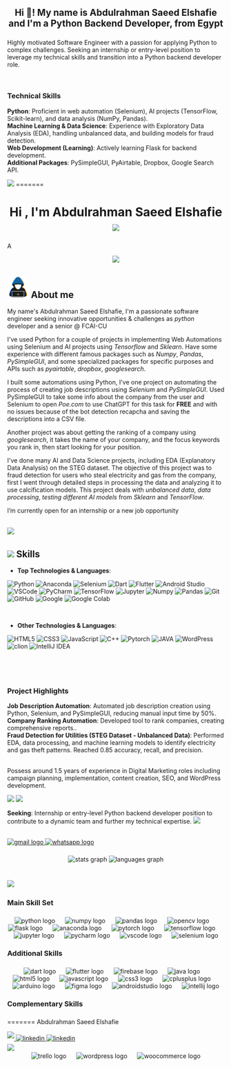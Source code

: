 <h2 align="center">Hi 👋! My name is Abdulrahman Saeed Elshafie and I'm a Python Backend Developer, from Egypt</h2>

###

<p align="left">Highly motivated Software Engineer with a passion for applying Python to complex challenges. Seeking an internship or entry-level position to leverage my technical skills and transition into a Python backend developer role. <br>

<br>**<h3>Technical Skills</h3>**
**Python**: Proficient in web automation (Selenium), AI projects (TensorFlow, Scikit-learn), and data analysis (NumPy, Pandas).
<br>**Machine Learning & Data Science**: Experience with Exploratory Data Analysis (EDA), handling unbalanced data, and building models for fraud detection.
<br>**Web Development (Learning)**: Actively learning Flask for backend development.
<br>**Additional Packages**: PySimpleGUI, PyAirtable, Dropbox, Google Search API.<br>

<img src="https://user-images.githubusercontent.com/73097560/115834477-dbab4500-a447-11eb-908a-139a6edaec5c.gif">
=======
<h1 align="center"><b>Hi , I'm Abdulrahman Saeed Elshafie </b><img src="https://media.giphy.com/media/hvRJCLFzcasrR4ia7z/giphy.gif" width="35"></h1>
<!--  -->A
<p align="center">
  <a href="https://github.com/DenverCoder1/readme-typing-svg"><img src="https://readme-typing-svg.herokuapp.com?font=Time+New+Roman&color=cyan&size=25&center=true&vCenter=true&width=600&height=100&lines=السلام+عليكم+و+رحمة+اللّه+و+بركاته😊,;Senior+Computer+Science+Student👨‍🎓,;Passionate+Python+Developer🐍,;Project+Management+,+Productivity+Nerd📚;"></a>
</p>

## <picture><img src = "https://github.com/0xAbdulKhalid/0xAbdulKhalid/raw/main/assets/mdImages/about_me.gif" width = 50px></picture> **About me**
My name's Abdulrahman Saeed Elshafie, I'm a passionate software engineer seeking innovative opportunities & challenges as *python* developer and a senior @ FCAI-CU

I've used Python for a couple of projects in implementing Web Automations using Selenium and AI projects using *Tensorflow* and *Sklearn*. Have some experience with different famous packages such as *Numpy*, *Pandas*, *PySimpleGUI*, and some specialized packages for specific purposes and APIs such as *pyairtable*, *dropbox*, *googlesearch*.

I built some automations using Python, I've one project on automating the process of creating job descriptions using *Selenium* and *PySimpleGUI*. Used PySimpleGUI to take some info about the company from the user and Selenium to open *Poe.com* to use ChatGPT for this task for **FREE** and with no issues because of the bot detection recapcha and saving the descriptions into a CSV file. 

Another project was about getting the ranking of a company using *googlesearch*, it takes the name of your company, and the focus keywords you rank in, then start looking for your position. 

I've done many AI and Data Science projects, including EDA (Explanatory Data Analysis) on the STEG dataset. The objective of this project was to fraud detection for users who steal electricity and gas from the company, first I went through detailed steps in processing the data and analyzing it to use calcification models. This project deals with *unbalanced data*, *data processing*, *testing different AI models* from *Sklearn* and *TensorFlow*.


I’m currently open for an internship or a new job opportunity

<br>
<img src="https://user-images.githubusercontent.com/73097560/115834477-dbab4500-a447-11eb-908a-139a6edaec5c.gif">
<br>


## <img src="https://media2.giphy.com/media/QssGEmpkyEOhBCb7e1/giphy.gif?cid=ecf05e47a0n3gi1bfqntqmob8g9aid1oyj2wr3ds3mg700bl&rid=giphy.gif" width ="25"><b> Skills</b>

<p align="center">

- **Top Technologies & Languages**:


![Python](https://img.shields.io/badge/Python%20-%233776AB?style=for-the-badge&logo=python&logoColor=white)
![Anaconda](https://img.shields.io/badge/Anaconda%20-%2344A833?style=for-the-badge&logo=anaconda&logoColor=white)
![Selenium](https://img.shields.io/badge/Selenium%20-%2343B02A?style=for-the-badge&logo=Selenium&logoColor=white)
![Dart](https://img.shields.io/badge/Dart%20-%230175C2?logo=dart&style=for-the-badge&logoColor=white)
![Flutter](https://img.shields.io/badge/Flutter%20-%2302569B?logo=flutter&style=for-the-badge&logoColor=white)
![Android Studio](https://img.shields.io/badge/Android%20Studio%20-%2303DDC84?logo=androidstudio&style=for-the-badge&logoColor=white)
![VSCode](https://img.shields.io/badge/VSCode%20-%23007ACC?logo=visualstudiocode&style=for-the-badge&logoColor=white)
![PyCharm](https://img.shields.io/badge/PyCharm%20-%23000000?logo=PyCharm&style=for-the-badge&logoColor=white)
![TensorFlow](https://img.shields.io/badge/TensorFlow%20-%23FF6F00?logo=TensorFlow&style=for-the-badge&logoColor=white)
![Jupyter](https://img.shields.io/badge/Jupyter%20-%23F37626?logo=jupyter&style=for-the-badge&logoColor=white)
![Numpy](https://img.shields.io/badge/Numpy%20-%23013243?logo=numpy&style=for-the-badge&logoColor=white)
![Pandas](https://img.shields.io/badge/Pandas%20-%23150458?logo=pandas&style=for-the-badge&logoColor=white)
![Git](https://img.shields.io/badge/git-%23F05033.svg?style=for-the-badge&logo=git&logoColor=white)
![GitHub](https://img.shields.io/badge/github-%23121011.svg?style=for-the-badge&logo=github&logoColor=white)
![Google](https://img.shields.io/badge/google-%234285F4.svg?style=for-the-badge&logo=google&logoColor=white)
![Google Colab](https://img.shields.io/badge/Google%20Colab-%23F9AB00.svg?style=for-the-badge&logo=googlecolab&logoColor=white)
  
 <br>   

- **Other Technologies & Languages**:


![HTML5](https://img.shields.io/badge/HTML5%20-%23E34F26.svg?style=for-the-badge&logo=html5&logoColor=white)
![CSS3](https://img.shields.io/badge/CSS%20-%231572B6.svg?style=for-the-badge&logo=css3&logoColor=white)
![JavaScript](https://img.shields.io/badge/JavaScript%20-%23F7DF1E.svg?style=for-the-badge&logo=javascript&logoColor=black)
![C++](https://img.shields.io/badge/C++%20-%2300599C.svg?style=for-the-badge&logo=c%2B%2B&logoColor=white)
![Pytorch](https://img.shields.io/badge/Pytorch%20-%23EE4C2C?style=for-the-badge&logo=pytorch&logoColor=white)
![JAVA](https://img.shields.io/badge/JAVA%20-%2300599C.svg?style=for-the-badge&logo=java&logoColor=white)
![WordPress](https://img.shields.io/badge/WordPress%20-%2321759B.svg?style=for-the-badge&logo=wordpress&logoColor=white)
![clion](https://img.shields.io/badge/CLion%20-%23000000?style=for-the-badge&logo=clion&logoColor=white)
![IntelliJ IDEA](https://img.shields.io/badge/IntelliJ%20IDEA-%23000000?style=for-the-badge&&logoColor=white)

<br>

<br>**<h3>Project Highlights</h3>**

**Job Description Automation**: Automated job description creation using Python, Selenium, and PySimpleGUI, reducing manual input time by 50%.
<br>**Company Ranking Automation**: Developed tool to rank companies, creating comprehensive reports..
<br>**Fraud Detection for Utilities (STEG Dataset - Unbalanced Data)**: Performed EDA, data processing, and machine learning models to identify electricity and gas theft patterns. Reached 0.85 accuracy, recall, and precision.<br>

<br>Possess around 1.5 years of experience in Digital Marketing roles including campaign planning, implementation, content creation, SEO, and WordPress development.</p>

<img src="https://user-images.githubusercontent.com/73097560/115834477-dbab4500-a447-11eb-908a-139a6edaec5c.gif">

<img src="https://media2.giphy.com/media/QssGEmpkyEOhBCb7e1/giphy.gif?cid=ecf05e47a0n3gi1bfqntqmob8g9aid1oyj2wr3ds3mg700bl&rid=giphy.gif" width ="25"> 

**Seeking**: Internship or entry-level Python backend developer position to contribute to a dynamic team and further my technical expertise.
<img src="https://user-images.githubusercontent.com/73097560/115834477-dbab4500-a447-11eb-908a-139a6edaec5c.gif">

<br>

<div align="left">
  <a href="mailto:sabdo6177@gmail.com" target="_blank">
    <img src="https://img.shields.io/static/v1?message=Gmail&logo=gmail&label=&color=D14836&logoColor=white&labelColor=&style=for-the-badge" height="35" alt="gmail logo"  />
  </a>
  <a href="https://wa.me/201018625142" target="_blank">
    <img src="https://img.shields.io/static/v1?message=Whatsapp&logo=whatsapp&label=&color=25D366&logoColor=white&labelColor=&style=for-the-badge" height="35" alt="whatsapp logo"  />
  </a>
</div>

###

<div align="center">
  <img src="https://github-readme-stats.vercel.app/api?username=AbdulrahmanElshafie&hide_title=false&hide_rank=false&show_icons=true&include_all_commits=true&count_private=true&disable_animations=false&theme=dracula&locale=en&hide_border=false" height="150" alt="stats graph"  />
  <img src="https://github-readme-stats.vercel.app/api/top-langs?username=AbdulrahmanElshafie&locale=en&hide_title=false&layout=compact&card_width=320&langs_count=5&theme=dracula&hide_border=false" height="150" alt="languages graph"  />
</div>

###

<br clear="both">
<img src="https://user-images.githubusercontent.com/73097560/115834477-dbab4500-a447-11eb-908a-139a6edaec5c.gif">

<h3 align="left">Main Skill Set</h3>

###

<div align="center">
  <img src="https://cdn.jsdelivr.net/gh/devicons/devicon/icons/python/python-original.svg" height="40" alt="python logo"  />
  <img width="15" />
  <img src="https://cdn.jsdelivr.net/gh/devicons/devicon/icons/numpy/numpy-original.svg" height="40" alt="numpy logo"  />
  <img width="15" />
  <img src="https://cdn.jsdelivr.net/gh/devicons/devicon/icons/pandas/pandas-original.svg" height="40" alt="pandas logo"  />
  <img width="15" />
  <img src="https://cdn.jsdelivr.net/gh/devicons/devicon/icons/opencv/opencv-original.svg" height="40" alt="opencv logo"  />
  <img width="15" />
  <img src="https://cdn.jsdelivr.net/gh/devicons/devicon/icons/flask/flask-original.svg" height="40" alt="flask logo"  />
  <img width="15" />
  <img src="https://cdn.jsdelivr.net/gh/devicons/devicon/icons/anaconda/anaconda-original.svg" height="40" alt="anaconda logo"  />
  <img width="15" />
  <img src="https://cdn.jsdelivr.net/gh/devicons/devicon/icons/pytorch/pytorch-original.svg" height="40" alt="pytorch logo"  />
  <img width="15" />
  <img src="https://cdn.jsdelivr.net/gh/devicons/devicon/icons/tensorflow/tensorflow-original.svg" height="40" alt="tensorflow logo"  />
  <img width="15" />
  <img src="https://cdn.jsdelivr.net/gh/devicons/devicon/icons/jupyter/jupyter-original.svg" height="40" alt="jupyter logo"  />
  <img width="15" />
  <img src="https://cdn.jsdelivr.net/gh/devicons/devicon/icons/pycharm/pycharm-original.svg" height="40" alt="pycharm logo"  />
  <img width="15" />
  <img src="https://cdn.jsdelivr.net/gh/devicons/devicon/icons/vscode/vscode-original.svg" height="40" alt="vscode logo"  />
  <img width="15" />
  <img src="https://cdn.jsdelivr.net/gh/devicons/devicon/icons/selenium/selenium-original.svg" height="40" alt="selenium logo"  />
</div>

###

<h3 align="left">Additional Skills</h3>

###

<div align="center">
  <img src="https://cdn.jsdelivr.net/gh/devicons/devicon/icons/dart/dart-original.svg" height="40" alt="dart logo"  />
  <img width="15" />
  <img src="https://cdn.jsdelivr.net/gh/devicons/devicon/icons/flutter/flutter-original.svg" height="40" alt="flutter logo"  />
  <img width="15" />
  <img src="https://cdn.jsdelivr.net/gh/devicons/devicon/icons/firebase/firebase-plain.svg" height="40" alt="firebase logo"  />
  <img width="15" />
  <img src="https://cdn.jsdelivr.net/gh/devicons/devicon/icons/java/java-original.svg" height="40" alt="java logo"  />
  <img width="15" />
  <img src="https://cdn.jsdelivr.net/gh/devicons/devicon/icons/html5/html5-original.svg" height="40" alt="html5 logo"  />
  <img width="15" />
  <img src="https://cdn.jsdelivr.net/gh/devicons/devicon/icons/javascript/javascript-original.svg" height="40" alt="javascript logo"  />
  <img width="15" />
  <img src="https://cdn.jsdelivr.net/gh/devicons/devicon/icons/css3/css3-original.svg" height="40" alt="css3 logo"  />
  <img width="15" />
  <img src="https://cdn.jsdelivr.net/gh/devicons/devicon/icons/cplusplus/cplusplus-original.svg" height="40" alt="cplusplus logo"  />
  <img width="15" />
  <img src="https://cdn.jsdelivr.net/gh/devicons/devicon/icons/arduino/arduino-original.svg" height="40" alt="arduino logo"  />
  <img width="15" />
  <img src="https://cdn.jsdelivr.net/gh/devicons/devicon/icons/figma/figma-original.svg" height="40" alt="figma logo"  />
  <img width="15" />
  <img src="https://cdn.jsdelivr.net/gh/devicons/devicon/icons/androidstudio/androidstudio-original.svg" height="40" alt="androidstudio logo"  />
  <img width="15" />
  <img src="https://cdn.jsdelivr.net/gh/devicons/devicon/icons/intellij/intellij-original.svg" height="40" alt="intellij logo"  />
</div>

###

<h3 align="left">Complementary Skills</h3>

###
=======
Abdulrahman Saeed Elshafie

<a href="mailto:sabdo6177@gmail.com" target="_blank">
<img src="https://img.shields.io/badge/gmail:Abdulrahman Saeed Elshafie-%23EA4335?style=for-the-badge&logo=gmail&logoColor=white" t=mail style="margin-bottom: 5px;" />
</a>

<a href="https://www.linkedin.com/in/abdulrahman-saeed-elshafie/" target="_blank">
<img src="https://img.shields.io/badge/linkedin: A Software Engineer Seeking Software Innovative Challenges-%2300acee.svg?color=0A66C2&style=for-the-badge&logo=linkedin&logoColor=white" alt=linkedin style="margin-bottom: 5px;"/>
</a>

<a href="https://www.linkedin.com/in/abdulrahman-elshafie/" target="_blank">
<img src="https://img.shields.io/badge/linkedin: A SEO & Google Ads Specialist at Techmart-%2300acee.svg?color=0A66C2&style=for-the-badge&logo=linkedin&logoColor=white" alt=linkedin style="margin-bottom: 5px;"/>
</a>

<br>
<img src="https://user-images.githubusercontent.com/73097560/115834477-dbab4500-a447-11eb-908a-139a6edaec5c.gif">
<br>

<div align="center">
  <img src="https://cdn.jsdelivr.net/gh/devicons/devicon/icons/trello/trello-plain.svg" height="40" alt="trello logo"  />
  <img width="15" />
  <img src="https://cdn.jsdelivr.net/gh/devicons/devicon/icons/wordpress/wordpress-original.svg" height="40" alt="wordpress logo"  />
  <img width="15" />
  <img src="https://cdn.jsdelivr.net/gh/devicons/devicon/icons/woocommerce/woocommerce-original.svg" height="40" alt="woocommerce logo"  />
</div>
